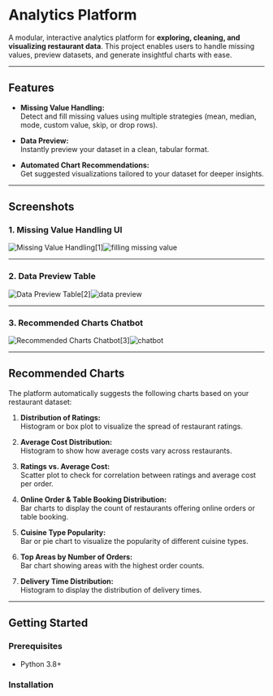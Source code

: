 # Analytics Platform

A modular, interactive analytics platform for **exploring, cleaning, and visualizing restaurant data**. This project enables users to handle missing values, preview datasets, and generate insightful charts with ease.

---

## Features

- **Missing Value Handling:**  
  Detect and fill missing values using multiple strategies (mean, median, mode, custom value, skip, or drop rows).

- **Data Preview:**  
  Instantly preview your dataset in a clean, tabular format.

- **Automated Chart Recommendations:**  
  Get suggested visualizations tailored to your dataset for deeper insights.

---

## Screenshots

### 1. Missing Value Handling UI

![Missing Value Handling](filling-missing-value.jpg)[1]![filling missing value](https://github.com/user-attachments/assets/d2fc5b98-c70f-45b6-b695-b076c2287366)


---

### 2. Data Preview Table

![Data Preview Table](data-preview.jpg)[2]![data preview](https://github.com/user-attachments/assets/ea3dc5f8-43a0-49fe-90d6-2eb53672b75c)


---

### 3. Recommended Charts Chatbot

![Recommended Charts Chatbot](chatbot.jpg)[3]![chatbot](https://github.com/user-attachments/assets/09e8f215-86e0-490a-ab00-0f2de9471bea)


---

## Recommended Charts

The platform automatically suggests the following charts based on your restaurant dataset:

1. **Distribution of Ratings:**  
   Histogram or box plot to visualize the spread of restaurant ratings.

2. **Average Cost Distribution:**  
   Histogram to show how average costs vary across restaurants.

3. **Ratings vs. Average Cost:**  
   Scatter plot to check for correlation between ratings and average cost per order.

4. **Online Order & Table Booking Distribution:**  
   Bar charts to display the count of restaurants offering online orders or table booking.

5. **Cuisine Type Popularity:**  
   Bar or pie chart to visualize the popularity of different cuisine types.

6. **Top Areas by Number of Orders:**  
   Bar chart showing areas with the highest order counts.

7. **Delivery Time Distribution:**  
   Histogram to display the distribution of delivery times.

---

## Getting Started

### Prerequisites

- Python 3.8+

### Installation

